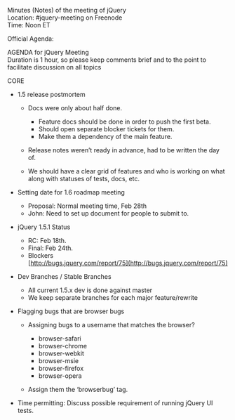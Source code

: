 Minutes (Notes) of the meeting of jQuery  
 Location: \#jquery-meeting on Freenode  
 Time: Noon ET

Official Agenda:

AGENDA for jQuery Meeting  
 Duration is 1 hour, so please keep comments brief and to the point to
facilitate discussion on all topics

CORE

-   1.5 release postmortem
    -   Docs were only about half done.
        -   Feature docs should be done in order to push the first beta.
        -   Should open separate blocker tickets for them.
        -   Make them a dependency of the main feature.

    -   Release notes weren’t ready in advance, had to be written the
        day of.
    -   We should have a clear grid of features and who is working on
        what along with statuses of tests, docs, etc.

-   Setting date for 1.6 roadmap meeting
    -   Proposal: Normal meeting time, Feb 28th
    -   John: Need to set up document for people to submit to.

-   jQuery 1.5.1 Status
    -   RC: Feb 18th.
    -   Final: Feb 24th.
    -   Blockers  
         [http://bugs.jquery.com/report/75](http://bugs.jquery.com/report/75)

-   Dev Branches / Stable Branches
    -   All current 1.5.x dev is done against master
    -   We keep separate branches for each major feature/rewrite

-   Flagging bugs that are browser bugs
    -   Assigning bugs to a username that matches the browser?
        -   browser-safari
        -   browser-chrome
        -   browser-webkit
        -   browser-msie
        -   browser-firefox
        -   browser-opera

    -   Assign them the ‘browserbug’ tag.

-   Time permitting: Discuss possible requirement of running jQuery UI
    tests.

